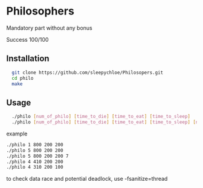 # Philosophers

Mandatory part without any bonus

Success 100/100

## Installation

```bash
  git clone https://github.com/sleepychloe/Philosopers.git
  cd philo
  make
```

## Usage

```bash
  ./philo [num_of_philo] [time_to_die] [time_to_eat] [time_to_sleep]
  ./philo [num_of_philo] [time_to_die] [time_to_eat] [time_to_sleep] [num_of_time_each_philo_must_eat]
```

example
```bash
./philo 1 800 200 200
./philo 5 800 200 200
./philo 5 800 200 200 7
./philo 4 410 200 200
./philo 4 310 200 100
```

to check data race and potential deadlock, use -fsanitize=thread
